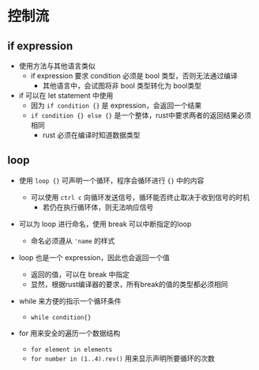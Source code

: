 # 控制流

## if expression

- 使用方法与其他语言类似
  - if expression 要求 condition 必须是 bool 类型，否则无法通过编译
    - 其他语言中，会试图将非 bool 类型转化为 bool类型
- if 可以在 let statement 中使用
  - 因为 `if condition {}` 是 expression，会返回一个结果
  - `if condition {} else {}` 是一个整体，rust中要求两者的返回结果必须相同
    - rust 必须在编译时知道数据类型

## loop

- 使用 `loop {}` 可声明一个循环，程序会循环进行 `{}` 中的内容
  - 可以使用 `ctrl c` 向循环发送信号，循环能否终止取决于收到信号的时机
    - 若仍在执行循环体，则无法响应信号

- 可以为 loop 进行命名，使用 break 可以中断指定的loop
  - 命名必须遵从 `'name` 的样式

- loop 也是一个 expression，因此也会返回一个值
  - 返回的值，可以在 break 中指定
  - 显然，根据rust编译器的要求，所有break的值的类型都必须相同

- while 来方便的指示一个循环条件
  - `while condition{}`

- for 用来安全的遍历一个数据结构
  - `for element in elements` 
  - `for number in (1..4).rev()` 用来显示声明所要循环的次数